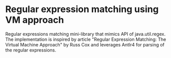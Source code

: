 # Regular expression matching using VM approach

Regular expressions matching mini-library that mimics API of java.util.regex.
The implementation is inspired by article "Regular Expression Matching: The Virtual Machine Approach" by Russ Cox
and leverages Antlr4 for parsing of the regular expressions.
